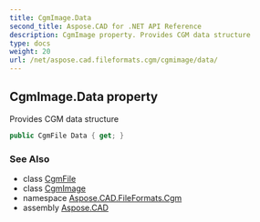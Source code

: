 ```yaml
---
title: CgmImage.Data
second_title: Aspose.CAD for .NET API Reference
description: CgmImage property. Provides CGM data structure
type: docs
weight: 20
url: /net/aspose.cad.fileformats.cgm/cgmimage/data/
---
```

## CgmImage.Data property

Provides CGM data structure

```csharp
public CgmFile Data { get; }
```

### See Also

* class [CgmFile](../../cgmfile/)
* class [CgmImage](../)
* namespace [Aspose.CAD.FileFormats.Cgm](../../cgmimage/)
* assembly [Aspose.CAD](../../../)


